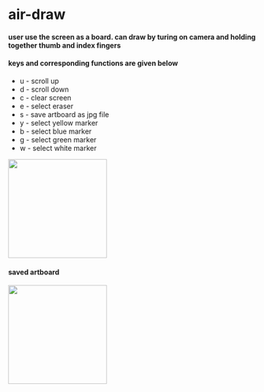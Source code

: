 # air-draw
<h4>user use the screen as a board. can draw by turing on camera and holding together thumb and index fingers</h4>
<h4>keys and corresponding functions are given below</h4>
<ul>
<li>u - scroll up</li>
<li>d - scroll down</li>
<li>c - clear screen</li>
<li>e - select eraser</li>
<li>s - save artboard as jpg file</li>
<li>y - select yellow marker</li>
<li>b - select blue marker</li>
<li>g - select green marker</li>
<li>w - select white marker</li>
</ul>


<img src="https://user-images.githubusercontent.com/60638127/147874325-47009ce8-0e60-46de-ad50-30dd0f95148f.gif" height="200" />
<h4>saved artboard</h4>
<img src="https://user-images.githubusercontent.com/60638127/147874383-aad12dc8-f29b-479e-b010-673d5bbd7dff.jpg" height="200" />
